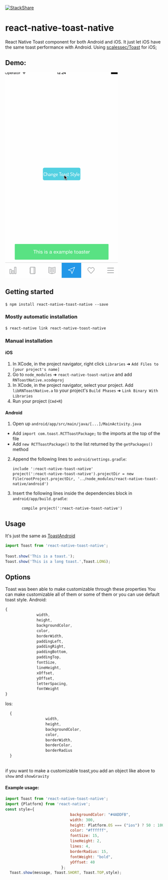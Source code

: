   [![StackShare](https://img.shields.io/badge/tech-stack-0690fa.svg?style=flat)](https://stackshare.io/onemolegames/onemolegames)

# react-native-toast-native
  React Native Toast component for both Android and iOS. It just let iOS have the same toast performance with Android. Using [scalessec/Toast](https://github.com/scalessec/Toast) for iOS;

     
## Demo:
  ![](test.gif)

## Getting started

`$ npm install react-native-toast-native --save`

### Mostly automatic installation

`$ react-native link react-native-toast-native`

### Manual installation


#### iOS

1. In XCode, in the project navigator, right click `Libraries` ➜ `Add Files to [your project's name]`
2. Go to `node_modules` ➜ `react-native-toast-native` and add `RNToastNative.xcodeproj`
3. In XCode, in the project navigator, select your project. Add `libRNToastNative.a` to your project's `Build Phases` ➜ `Link Binary With Libraries`
4. Run your project (`Cmd+R`)

#### Android

1. Open up `android/app/src/main/java/[...]/MainActivity.java`
  - Add `import com.toast.RCTToastPackage;` to the imports at the top of the file
  - Add `new RCTToastPackage()` to the list returned by the `getPackages()` method
2. Append the following lines to `android/settings.gradle`:
  	```
  	include ':react-native-toast-native'
    project(':react-native-toast-native').projectDir = new File(rootProject.projectDir, '../node_modules/react-native-toast-native/android')
  	```
3. Insert the following lines inside the dependencies block in `android/app/build.gradle`:
  	```
        compile project(':react-native-toast-native')
  	```

  ## Usage
  
  It's just the same as [ToastAndroid](http://facebook.github.io/react-native/docs/toastandroid.html)
  
  ```javascript
  import Toast from 'react-native-toast-native';
  
  Toast.show('This is a toast.');
  Toast.show('This is a long toast.',Toast.LONG);
  ```
  ## Options
  
  Toast was been able to make customizable through these properties
   You can make customizable all of them or some of them or you can use default toast style.
  Android:
  ```javascript
  {
                width,
                height,
                backgroundColor,
                color,
                borderWidth,
                paddingLeft,
                paddingRight,
                paddingBottom,
                paddingTop,
                fontSize,
                lineHeight,
                xOffset,
                yOffset,
                letterSpacing,
                fontWeight
  }
  ```
  Ios:
  ```javascript
    {
                    width,
                    height,
                    backgroundColor,
                    color,
                    borderWidth,
                    borderColor,
                    borderRadius
    }
    
```
    
  
  if you want to make a customizable toast,you add an object like above to `show` and `showGravity`
  
  #### Example usage:
  
  ```javascript
  import Toast from 'react-native-toast-native';
  import {Platform} from 'react-native';
  const style={
                               backgroundColor: "#4ADDFB",
                               width: 300,
                               height: Platform.OS === ("ios") ? 50 : 100,
                               color: "#ffffff",
                               fontSize: 15,
                               lineHeight: 2,
                               lines: 4,
                               borderRadius: 15,
                               fontWeight: "bold",
                               yOffset: 40
                           };
    Toast.show(message, Toast.SHORT, Toast.TOP,style);
  
 
  ```

